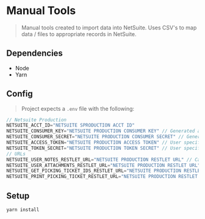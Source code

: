 # Manual Tools
> Manual tools created to import data into NetSuite. Uses CSV's to map data / files to appropriate records in NetSuite.

## Dependencies
- Node
- Yarn

## Config
> Project expects a `.env` file with the following:
```javascript
// Netsuite Production
NETSUITE_ACCT_ID="NETSUITE SPRODUCTION ACCT ID"
NETSUITE_CONSUMER_KEY="NETSUITE PRODUCTION CONSUMER KEY" // Generated at Integration Record creation
NETSUITE_CONSUMER_SECRET="NETSUITE PRODUCTION CONSUMER SECRET" // Generated at Integration Record creation
NETSUITE_ACCESS_TOKEN="NETSUITE PRODUCTION ACCESS TOKEN" // User specific access token
NETSUITE_TOKEN_SECRET="NETSUITE PRODUCTION TOKEN SECRET" // User specific token secret
// URLs
NETSUITE_USER_NOTES_RESTLET_URL="NETSUITE PRODUCTION RESTLET URL" // Callback RESTlet URL
NETSUITE_USER_ATTACHMENTS_RESTLET_URL="NETSUITE PRODUCTION RESTLET URL" // Callback RESTlet URL
NETSUITE_GET_PICKING_TICKET_IDS_RESTLET_URL="NETSUITE PRODUCTION RESTLET URL" // Callback RESTlet URL
NETSUITE_PRINT_PICKING_TICKET_RESTLET_URL="NETSUITE PRODUCTION RESTLET URL" // Callback RESTlet URL
```

## Setup
```bash
yarn install
```